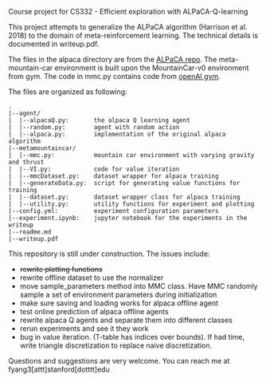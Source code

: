 Course project for CS332 - Efficient exploration with ALPaCA-Q-learning

This project attempts to generalize the ALPaCA algorithm (Harrison et al. 2018)
to the domain of meta-reinforcement learning. The technical details is
documented in writeup.pdf.

The files in the alpaca directory are from the [ALPaCA
repo](https://github.com/StanfordASL/ALPaCA). The meta-mountain-car environment
is built upon the MountainCar-v0 environment from gym. The code in mmc.py
contains code from [openAI
gym](https://github.com/openai/gym/blob/master/gym/envs/classic_control/mountain_car.py).

The files are organized as following:
```
.
|--agent/
|  |--alpacaQ.py:       the alpaca Q learning agent
|  |--random.py:        agent with random action
|  |--alpaca.py:        implementation of the original alpaca algorithm
|--metamountaincar/
|  |--mmc.py:           mountain car environment with varying gravity and thrust
|  |--VI.py:            code for value iteration 
|  |--mmcDataset.py:    dataset wrapper for alpaca training
|  |--generateData.py:  script for generating value functions for training
|  |--dataset.py:       dataset wrapper class for alpaca training
|  |--utility.py:       utility functions for experiment and plotting
|--config.yml:          experiment configuration parameters
|--experiment.ipynb:    jupyter notebook for the experiments in the writeup
|--readme.md
|--writeup.pdf
```

This repository is still under construction. The issues include:
- ~~rewrite plotting functions~~
- rewrite offline dataset to use the normalizer
- move sample_parameters method into MMC class. Have MMC randomly sample a set
    of environment parameters during initialization
- make sure saving and loading works for alpaca offline agent
- test online prediction of alpaca offline agents
- rewrite alpaca Q agents and separate them into different classes
- rerun experiments and see it they work
- bug in value iteration. (T-table has indices over bounds). If had time,
write triangle discretization to replace naive discretization.

Questions and suggestions are very welcome. You can reach me at fyang3[attt]stanford[dotttt]edu
